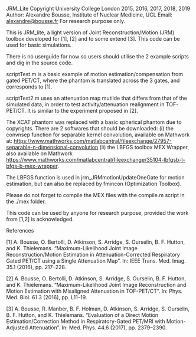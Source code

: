 JRM_Lite 
Copyright University College London 2015, 2016, 2017, 2018, 2019 
Author: Alexandre
Bousse, Institute of Nuclear Medicine, UCL 
Email: alexandre@bousse.fr 
For research purpose only.

This is JRM_lite, a light version of Joint Reconstruction/Motion (JRM) toolbox developed for [1], [2] 
and to some extend [3]. This code can be used for basic simulations.

There is no userguide for now so users should utilise the 2 example scripts and dig in the source code.

scriptTest.m is a basic example of motion estimation/compensation from gated PET/CT, where
the phantom is translated across the 3 gates, and corresponds to [1].

scriptTest2.m uses an attenuation map mutilde that differs from that of the simulated data, in order
to test activity/attenuation realignment in TOF-PET/CT. It is similar to the experiment proposed
in [2].

The XCAT phantom was replaced with a basic spherical phantom due to copyrights.
There are 2 softwares that should be downloaded: 
(i) the convnsep function for separable kernel convolution, available on Mathwork at:
https://www.mathworks.com/matlabcentral/fileexchange/27957-separable-n-dimensional-convolution 
(ii) the LBFGS toolbox MEX Wrapper, also available on Mathwork
https://www.mathworks.com/matlabcentral/fileexchange/35104-lbfgsb-l-bfgs-b-mex-wrapper.

The LBFGS function is used in jrm_JRMmotionUpdateOneGate for motion estimation, but can
also be replaced by fmincon (Optimization Toolbox).

Please do not forget to compile the MEX files with the compile.m script in the ./mex folder.

This code can be used by anyone for research purpose, provided the work from [1,2] is acknowledged.



References

[1] A. Bousse, O. Bertolli, D. Atkinson, S. Arridge, S. Ourselin, B. F. Hutton, and K. Thielemans.
“Maximum-Likelihood Joint Image Reconstruction/Motion Estimation in Attenuation-Corrected
Respiratory Gated PET/CT using a Single Attenuation Map”. 
In: IEEE Trans. Med. Imag. 35.1 (2016), pp. 217–228.

[2] A. Bousse, O. Bertolli, D. Atkinson, S. Arridge, S. Ourselin, B. F. Hutton, and K. Thielemans.
“Maximum-Likelihood Joint Image Reconstruction and Motion Estimation with Misaligned Attenuation in TOF-PET/CT”. 
In: Phys. Med. Biol. 61.3 (2016), pp. L11–19.

[3] A. Bousse, R. Manber, B. F. Holman, D. Atkinson, S. Arridge, S. Ourselin, B. F. Hutton, and K.
Thielemans. “Evaluation of a Direct Motion Estimation/Correction Method in Respiratory-Gated PET/MRI with Motion-Adjusted Attenuation”. 
In: Med. Phys. 44.6 (2017), pp. 2379–2390.
